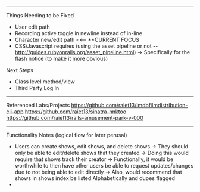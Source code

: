 - - - - - 

Things Needing to be Fixed
- User edit path
- Recording active toggle in newline instead of in-line
- Character new/edit path <<-- **CURRENT FOCUS
- CSS/Javascript requires (using the asset pipeline or not -- http://guides.rubyonrails.org/asset_pipeline.html)
    -> Specifically for the flash notice (to make it more obvious)

Next Steps
- Class level method/view
- Third Party Log In

- - - - - 


Referenced Labs/Projects
https://github.com/raiet13/imdbfilmdistribution-cli-app
https://github.com/raiet13/sinatra-nnktoo
https://github.com/raiet13/rails-amusement-park-v-000


- - - - - 

Functionality Notes (logical flow for later perusal)
- Users can create shows, edit shows, and delete shows
    -> They should only be able to edit/delete shows that they created
    -> Doing this would require that shows track their creator
    -> Functionally, it would be worthwhile to then have other users be able to request updates/changes due to not being able to edit directly
        -> Also, would recommend that shows in shows index be listed Alphabetically and dupes flagged
- 